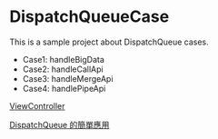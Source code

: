 # DispatchQueueCase

This is a sample project about DispatchQueue cases.

- Case1: handleBigData
- Case2: handleCallApi
- Case3: handleMergeApi
- Case4: handlePipeApi

[ViewController](TestApp/ViewController.swift)

[DispatchQueue 的簡單應用](https://pinkpika.github.io/pinkblog/2022/01/26/DispatchQueue-%E7%9A%84%E7%B0%A1%E5%96%AE%E6%87%89%E7%94%A8/)